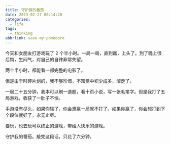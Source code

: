 ```yaml
---
title: 守护我的番茄
date: 2023-02-27 00:14:20
categories:
  - life
tags:
  - thinking
abbrlink: save-my-pomodoro
---
```


今天和女朋友打游戏玩了 2 个半小时。一局一局，直到赢，上头了。到了晚上很后悔，生闷气，对自己的自律非常失望。

两个半小时，都能看一部完整的电影了。

但是由于时碎片划的，我不够珍惜，不知觉中积少成多，溜走了。

一局二十五分钟，我本可以刷一道题，看十页小说，写一张毛笔字。但是我打了五局游戏，收获了一肚子不快。

手游没有尽头，如果你输了，你会想赢一局就不打了。如果你赢了，你会想打到下个段位就好了，永无止尽。

要玩，也去玩可以终止的游戏，带给人快乐的游戏。

守护我的番茄。敲完这段话，只花了六分钟。
